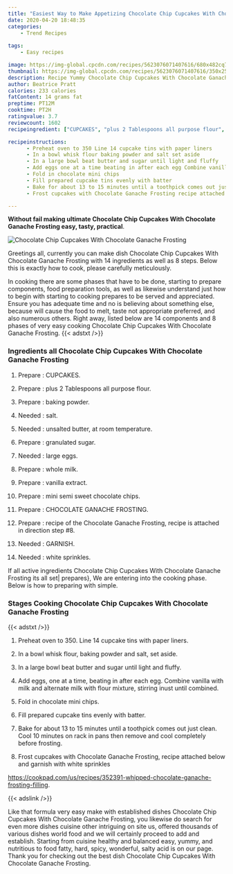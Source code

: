 ```yaml
---
title: "Easiest Way to Make Appetizing Chocolate Chip Cupcakes With Chocolate Ganache  Frosting"
date: 2020-04-20 18:48:35
categories:
    - Trend Recipes
    
tags:
    - Easy recipes

image: https://img-global.cpcdn.com/recipes/5623076071407616/680x482cq70/chocolate-chip-cupcakes-with-chocolate-ganache-frosting-recipe-main-photo.jpg
thumbnail: https://img-global.cpcdn.com/recipes/5623076071407616/350x250cq70/chocolate-chip-cupcakes-with-chocolate-ganache-frosting-recipe-main-photo.jpg
description: Recipe Yummy Chocolate Chip Cupcakes With Chocolate Ganache  Frosting with 14 ingredients and 8 stages of easy cooking.
author: Beatrice Pratt
calories: 233 calories
fatContent: 14 grams fat
preptime: PT12M
cooktime: PT2H
ratingvalue: 3.7
reviewcount: 1602
recipeingredient: ["CUPCAKES", "plus 2 Tablespoons all purpose flour", "baking powder", "salt", "unsalted butter  at room temperature", "granulated sugar", "large eggs", "whole milk", "vanilla extract", "mini semi sweet chocolate chips", "CHOCOLATE GANACHE FROSTING", "recipe of the Chocolate Ganache Frosting recipe is attached in direction step 8", "GARNISH", "white sprinkles"]

recipeinstructions: 
      - Preheat oven to 350 Line 14 cupcake tins with paper liners 
      - In a bowl whisk flour baking powder and salt set aside 
      - In a large bowl beat butter and sugar until light and fluffy 
      - Add eggs one at a time beating in after each egg Combine vanilla with milk and alternate milk with flour mixture stirring  inust until combined 
      - Fold in chocolate mini chips 
      - Fill prepared cupcake tins evenly with batter 
      - Bake for about 13 to 15 minutes until a toothpick comes out just clean Cool 10 minutes on rack in pans then remove and cool completely before frosting 
      - Frost cupcakes with Chocolate Ganache Frosting recipe attached below and garnish with white sprinkleshttpscookpadcomusrecipes352391whippedchocolateganachefrostingfilling

---
```




**Without fail making ultimate Chocolate Chip Cupcakes With Chocolate Ganache  Frosting easy, tasty, practical**. 


![Chocolate Chip Cupcakes With Chocolate Ganache  Frosting](https://img-global.cpcdn.com/recipes/5623076071407616/680x482cq70/chocolate-chip-cupcakes-with-chocolate-ganache-frosting-recipe-main-photo.jpg "Chocolate Chip Cupcakes With Chocolate Ganache  Frosting")




Greetings all, currently you can make dish Chocolate Chip Cupcakes With Chocolate Ganache  Frosting with 14 ingredients as well as 8 steps. Below this is exactly how to cook, please carefully meticulously.

In cooking there are some phases that have to be done, starting to prepare components, food preparation tools, as well as likewise understand just how to begin with starting to cooking prepares to be served and appreciated. Ensure you has adequate time and no is believing about something else, because will cause the food to melt, taste not appropriate preferred, and also numerous others. Right away, listed below are 14 components and 8 phases of very easy cooking Chocolate Chip Cupcakes With Chocolate Ganache  Frosting.
{{< adstxt />}}

### Ingredients all Chocolate Chip Cupcakes With Chocolate Ganache  Frosting


1. Prepare  : CUPCAKES.

1. Prepare  : plus 2 Tablespoons all purpose flour.

1. Prepare  : baking powder.

1. Needed  : salt.

1. Needed  : unsalted butter,  at room temperature.

1. Prepare  : granulated sugar.

1. Needed  : large eggs.

1. Prepare  : whole milk.

1. Prepare  : vanilla extract.

1. Prepare  : mini semi sweet chocolate chips.

1. Prepare  : CHOCOLATE GANACHE FROSTING.

1. Prepare  : recipe of the Chocolate Ganache Frosting, recipe is attached in direction step #8.

1. Needed  : GARNISH.

1. Needed  : white sprinkles.



If all active ingredients Chocolate Chip Cupcakes With Chocolate Ganache  Frosting its all set| prepares}, We are entering into the cooking phase. Below is how to preparing with simple.

### Stages Cooking Chocolate Chip Cupcakes With Chocolate Ganache  Frosting

{{< adstxt />}}


1. Preheat oven to 350. Line 14 cupcake tins with paper liners.



1. In a bowl whisk flour, baking powder and salt, set aside.



1. In a large bowl beat butter and sugar until light and fluffy.



1. Add eggs, one at a time, beating in after each egg. Combine vanilla with milk and alternate milk with flour mixture, stirring  inust until combined.



1. Fold in chocolate mini chips.



1. Fill prepared cupcake tins evenly with batter.



1. Bake for about 13 to 15 minutes until a toothpick comes out just clean. Cool 10 minutes on rack in pans then remove and cool completely before frosting.



1. Frost cupcakes with Chocolate Ganache Frosting, recipe attached below and garnish with white sprinkles

https://cookpad.com/us/recipes/352391-whipped-chocolate-ganache-frosting-filling.





{{< adslink />}}

Like that formula very easy make with established dishes Chocolate Chip Cupcakes With Chocolate Ganache  Frosting, you likewise do search for even more dishes cuisine other intriguing on site us, offered thousands of various dishes world food and we will certainly proceed to add and establish. Starting from cuisine healthy and balanced easy, yummy, and nutritious to food fatty, hard, spicy, wonderful, salty acid is on our page. Thank you for checking out the best dish Chocolate Chip Cupcakes With Chocolate Ganache  Frosting.
